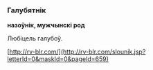 ### Галубятнік
**назоўнік, мужчынскі род**

Любіцель галубоў.

<a rel="author">[http://rv-blr.com/](http://rv-blr.com/slounik.jsp?letterId=0&maskId=0&pageId=659)</a>
